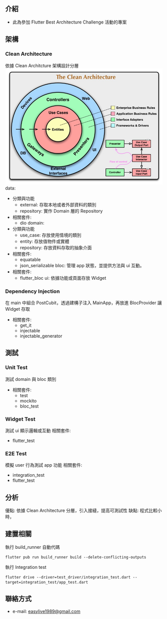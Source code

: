 ## 介紹
- 此為參加 Flutter Best Architecture Challenge 活動的專案

## 架構
### Clean Architecture
依據 Clean Architcture 架構設計分層
![image](https://github.com/easylive1989/BestArchitectureChallenge/blob/main/images/CleanArchitecture.jpeg)
data:
- 分類與功能
   - external: 存取本地或者外部資料的類別
   - repository: 實作 Domain 層的 Repository
- 相關套件:
   - dio
domain:
- 分類與功能
   - use_case: 存放使用情境的類別
   - entity: 存放值物件或實體
   - repository: 存放資料存取的抽象介面
- 相關套件: 
   - equatable
   - json_serializable
bloc:
管理 app 狀態，並提供方法與 ui 互動。
- 相關套件:
   - flutter_bloc
ui: 依據功能或頁面存放 Widget
### Dependency Injection
在 main 中組合 PostCubit，透過建構子注入 MainApp，再放進 BlocProvider 讓 Widget 存取
- 相關套件:
   - get_it
   - injectable
   - injectable_generator
## 測試
### Unit Test
測試 domain 與 bloc 類別
- 相關套件:
   - test
   - mockito
   - bloc_test

### Widget Test
測試 ui 顯示邏輯或互動
相關套件:
   - flutter_test

### E2E Test
模擬 user 行為測試 app 功能
相關套件:
   - integration_test
   - flutter_test

## 分析
優點: 依據 Clean Architecture 分層，引入接縫，提高可測試性
缺點: 程式比較小時，


## 建置相關
執行 build_runner 自動代碼
```
flutter pub run build_runner build --delete-conflicting-outputs 
```

執行 Integration test
```
flutter drive --driver=test_driver/integration_test.dart --target=integration_test/app_test.dart
```

## 聯絡方式
- e-mail: easylive1989@gmail.com